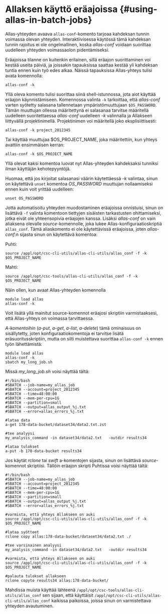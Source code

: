 
# Allaksen käyttö eräajoissa {#using-allas-in-batch-jobs}

Allas-yhteyden avaava `allas-conf`-komento tarjoaa kahdeksan tunnin voimassa olevan yhteyden. Interaktiivisessa käytössä tämä kahdeksan tunnin rajoitus ei ole ongelmallinen, koska _allas-conf_ voidaan suorittaa uudelleen yhteyden voimassaolon pidentämiseksi.

Eräajoissa tilanne on kuitenkin erilainen, sillä eräajon suorittaminen voi kestää useita päiviä, ja joissakin tapauksissa saattaa kestää yli kahdeksan tuntia ennen kuin työ edes alkaa. Näissä tapauksissa Allas-yhteys tulisi avata komennolla:
```text
allas-conf -k 
```
Yllä oleva komento tulisi suorittaa siinä shell-istunnossa, jota aiot käyttää eräajon käynnistämiseen. Komennossa valinta `-k` tarkoittaa, että _allas-conf_ varten syötetty salasana tallennetaan ympäristömuuttujaan `$OS_PASSWORD`. Tämän muuttujan ollessa määritettynä ei salasanaa tarvitse määritellä uudelleen suoritettaessa _allas-conf_ uudelleen _-k_ valinnalla ja Allakseen liittyvällä projektinimellä. Projektinimen voi määritellä joko eksplisiittisesti:
```text  
allas-conf -k project_2012345
```
Tai käyttää muuttujaa $OS_PROJECT_NAME, joka määritettiin, kun yhteys avattiin ensimmäisen kerran:
```text
allas-conf -k $OS_PROJECT_NAME
```
Yllä olevat kaksi komentoa luovat nyt Allas-yhteyden kahdeksaksi tunniksi ilman käyttäjän kehotepyyntöjä.

Huomaa, että jos kirjoitat salasanasi väärin käytettäessä _-k_ valintaa, sinun on käytettävä `unset` komentoa *OS_PASSWORD* muuttujan nollaamiseksi ennen kuin voit yrittää uudelleen:
```text
unset OS_PASSWORD
```
Jotta automatisoitu yhteyden muodostaminen eräajoissa onnistuisi, sinun on lisättävä `-f` valinta komentoon tiettyjen sisäisten tarkastusten ohittamiseksi, jotka eivät ole yhteensopivia eräajojen kanssa. Lisäksi _allas-conf_ on vain aliaksena olevalle _source_-komennolle, joka lukee Allas-konfiguraatioskriptiä `allas_conf`. Tämä aliaskomento ei ole käytettävissä eräajoissa, joten _allas-conf_:n sijasta sinun on käytettävä komentoa:

Puhti:
```text
source /appl/opt/csc-cli-utils/allas-cli-utils/allas_conf -f -k $OS_PROJECT_NAME
```
Mahti:
```text
source /appl/opt/csc-tools/allas-cli-utils/allas_conf -f -k $OS_PROJECT_NAME
```

Näin ollen, kun avaat Allas-yhteyden komennolla
```text
module load allas
allas-conf -k
```
Voit lisätä yllä mainitut source-komennot eräajosi skriptiin varmistaaksesi, että Allas-yhteys on voimassa tarvittaessa.

*A-komentoihin* (_a-put_, _a-get_, _a-list_, _a-delete_) tämä ominaisuus on sisällytetty, joten konfiguraatiokomentoja ei tarvitse lisätä eräsuoritusskriptiin, mutta on silti muistettava suorittaa `allas-conf -k` ennen työn lähettämistä:
```text
module load allas
allas-conf -k
sbatch my_long_job.sh
```
Missä _my_long_job.sh_ voisi näyttää tältä:

```text
#!/bin/bash
#SBATCH --job-name=my_allas_job
#SBATCH --account=project_2012345
#SBATCH --time=48:00:00
#SBATCH --mem-per-cpu=1G
#SBATCH --partition=small
#SBATCH --output=allas_output_%j.txt
#SBATCH --error=allas_errors_%j.txt

#lataa data
a-get 178-data-bucket/dataset34/data2.txt.zst

#tee analyysi
my_analysis_command -in dataset34/data2.txt   -outdir results34

#lataa tulokset
a-put -b 178-data-bucket results34
```

Jos käytät _rclone_ tai _swift_ a-komentojen sijasta, sinun on lisättävä _source_-komennot skriptiisi. Tällöin eräajon skripti Puhtissa voisi näyttää tältä:
```text
#!/bin/bash
#SBATCH --job-name=my_allas_job
#SBATCH --account=project_2012345
#SBATCH --time=48:00:00
#SBATCH --mem-per-cpu=1G
#SBATCH --partition=small
#SBATCH --output=allas_output_%j.txt
#SBATCH --error=allas_errors_%j.txt

#varmista, että yhteys Allakseen on auki
source /appl/opt/csc-cli-utils/allas-cli-utils/allas_conf -f -k $OS_PROJECT_NAME

#lataa syötteet
rclone copy allas:178-data-bucket/dataset34/data2.txt ./

#tee varsinainen analyysi
my_analysis_command -in dataset34/data2.txt   -outdir results34

#varmista, että yhteys Allakseen on auki
source /appl/opt/csc-cli-utils/allas-cli-utils/allas_conf -f -k $OS_PROJECT_NAME

#palauta tulokset allakseen
rclone copyto results34 allas:178-data-bucket/
```
Mahdissa muista käyttää lähteenä `/appl/opt/csc-tools/allas-cli-utils/allas_conf` sen sijaan, että käyttäisit `/appl/opt/csc-cli-utils/allas-cli-utils/allas_conf` kaikissa paikoissa, joissa sinun on varmistettava yhteyden avautuminen.
